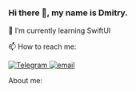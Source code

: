 ### Hi there 👋, my name is Dmitry. 

🌱 I’m currently learning SwiftUI
<img src="https://cdn.jsdelivr.net/gh/devicons/devicon@latest/icons/swift/swift-original.svg" width="15">

          
📫 How to reach me:

<a href="https://t.me/ZorinDmitrii">
<img src="https://img.shields.io/badge/Telegram-blue?logo=telegram&logoColor=white" alt="Telegram"/>
</a>

<a href=mailto:zorindmitry@icloud.com>
<img src="https://img.shields.io/badge/email-blue?logo=mail.ru&&style=flat-square&logoColor=white" alt="email"/>
</a>


About me:











<!--
**Chak675/chak675** is a ✨ _special_ ✨ repository because its `README.md` (this file) appears on your GitHub profile.

Here are some ideas to get you started:

- 🔭 I’m currently working on ...
- 🌱 I’m currently learning ...
- 👯 I’m looking to collaborate on ...
- 🤔 I’m looking for help with ...
- 💬 Ask me about ...
- 📫 How to reach me: ...
- 😄 Pronouns: ...
- ⚡ Fun fact: ...
-->
